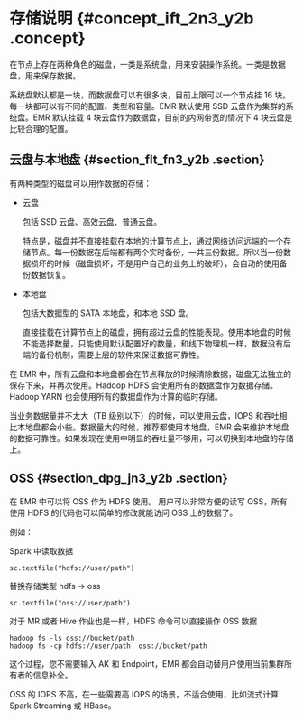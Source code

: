 # 存储说明 {#concept_ift_2n3_y2b .concept}

在节点上存在两种角色的磁盘，一类是系统盘，用来安装操作系统。一类是数据盘，用来保存数据。

系统盘默认都是一块，而数据盘可以有很多块，目前上限可以一个节点挂 16 块。每一块都可以有不同的配置、类型和容量。EMR 默认使用 SSD 云盘作为集群的系统盘。EMR 默认挂载 4 块云盘作为数据盘，目前的内网带宽的情况下 4 块云盘是比较合理的配置。

## 云盘与本地盘 {#section_flt_fn3_y2b .section}

有两种类型的磁盘可以用作数据的存储：

-   云盘

    包括 SSD 云盘、高效云盘、普通云盘。

    特点是，磁盘并不直接挂载在本地的计算节点上，通过网络访问远端的一个存储节点。每一份数据在后端都有两个实时备份，一共三份数据。所以当一份数据损坏的时候（磁盘损坏，不是用户自己的业务上的破坏），会自动的使用备份数据恢复。

-   本地盘

    包括大数据型的 SATA 本地盘，和本地 SSD 盘。

    直接挂载在计算节点上的磁盘，拥有超过云盘的性能表现。使用本地盘的时候不能选择数量，只能使用默认配置好的数量，和线下物理机一样，数据没有后端的备份机制，需要上层的软件来保证数据可靠性。


在 EMR 中，所有云盘和本地盘都会在节点释放的时候清除数据，磁盘无法独立的保存下来，并再次使用。Hadoop HDFS 会使用所有的数据盘作为数据存储。 Hadoop YARN 也会使用所有的数据盘作为计算的临时存储。

当业务数据量并不太大（TB 级别以下）的时候，可以使用云盘，IOPS 和吞吐相比本地盘都会小些。数据量大的时候，推荐都使用本地盘，EMR 会来维护本地盘的数据可靠性。如果发现在使用中明显的吞吐量不够用，可以切换到本地盘的存储上。

## OSS {#section_dpg_jn3_y2b .section}

在 EMR 中可以将 OSS 作为 HDFS 使用。 用户可以非常方便的读写 OSS，所有使用 HDFS 的代码也可以简单的修改就能访问 OSS 上的数据了。

例如：

Spark 中读取数据

``` {#codeblock_cei_n7v_4h9}
sc.textfile("hdfs://user/path")
```

替换存储类型 hdfs -\> oss

``` {#codeblock_1gu_9k9_1fu}
sc.textfile("oss://user/path")
```

对于 MR 或者 Hive 作业也是一样，HDFS 命令可以直接操作 OSS 数据

``` {#codeblock_wci_mnz_y45}
hadoop fs -ls oss://bucket/path
hadoop fs -cp hdfs://user/path  oss://bucket/path
```

这个过程，您不需要输入 AK 和 Endpoint，EMR 都会自动替用户使用当前集群所有者的信息补全。

OSS 的 IOPS 不高，在一些需要高 IOPS 的场景，不适合使用，比如流式计算 Spark Streaming 或 HBase。

